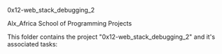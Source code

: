 0x12-web_stack_debugging_2

Alx_Africa School of Programming Projects

This folder contains the project "0x12-web_stack_debugging_2" and it's associated tasks:

